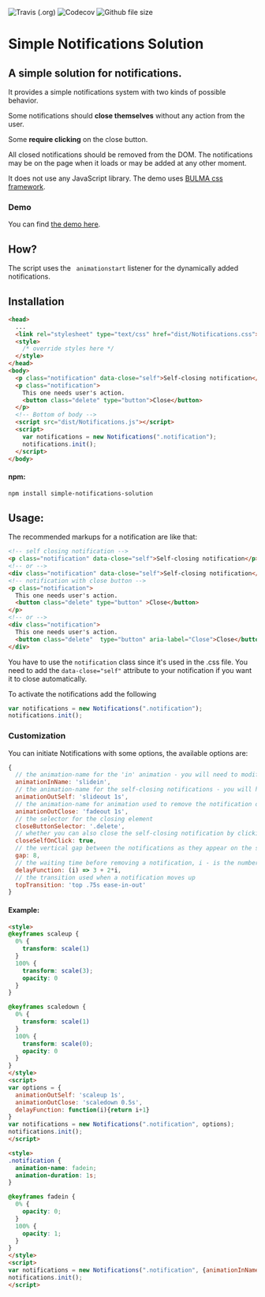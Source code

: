 ![Travis (.org)](https://img.shields.io/travis/pehaa/simple-notifications-solution.svg?style=for-the-badge)
![Codecov](https://img.shields.io/codecov/c/github/pehaa/simple-notifications-solution.svg?style=for-the-badge)
![Github file size](https://img.shields.io/github/size/pehaa/simple-notifications-solution/dist/Notifications.js.svg?style=for-the-badge)

# Simple Notifications Solution

## A simple solution for notifications.

It provides a simple notifications system with two kinds of possible behavior.

Some notifications should **close themselves** without any action from the user. 

Some **require clicking** on the close button. 

All closed notifications should be removed from the DOM. The notifications may be on the page when it loads or may be added at any other moment.

It does not use any JavaScript library. The demo uses [BULMA css framework](https://bulma.io).
### Demo
You can find [the demo here](https://pepsized.com/wp-content/uploads/2018/08/index.html).

## How?

The script uses the ``` animationstart``` listener for the dynamically added notifications.

## Installation

```html
<head>
  ...
  <link rel="stylesheet" type="text/css" href="dist/Notifications.css">
  <style>
    /* override styles here */
  </style>
</head>
<body>
  <p class="notification" data-close="self">Self-closing notification</p>
  <p class="notification">
    This one needs user's action.
    <button class="delete" type="button">Close</button>
  </p>
  <!-- Bottom of body -->
  <script src="dist/Notifications.js"></script>
  <script>
    var notifications = new Notifications(".notification");
    notifications.init();
  </script>
</body>
```

#### npm:
```bash
npm install simple-notifications-solution
```

## Usage:

The recommended markups for a notification are like that:

```html
<!-- self closing notification -->
<p class="notification" data-close="self">Self-closing notification</p>
<!-- or -->
<div class="notification" data-close="self">Self-closing notification</div>
<!-- notification with close button -->
<p class="notification">
  This one needs user's action.
  <button class="delete" type="button" >Close</button>
</p>
<!-- or -->
<div class="notification">
  This one needs user's action.
  <button class="delete"  type="button" aria-label="Close">Close</button>
</div>
```
You have to use the ```notification``` class since it's used in the .css file.
You need to add the ```data-close="self"``` attribute to your notification if you want it to close automatically.

To activate the notifications add the following
```js
var notifications = new Notifications(".notification");
notifications.init();
```
### Customization

You can initiate Notifications with some options, the available options are:
```js
{
  // the animation-name for the 'in' animation - you will need to modify the .notification in your css accordingly
  animationInName: 'slidein',
  // the animation-name for the self-closing notifications - you will have to add the @keyframes declaration in your css
  animationOutSelf: 'slideout 1s',
  // the animation-name for animation used to remove the notification on click - you will have to add the @keyframes declaration in your css
  animationOutClose: 'fadeout 1s',
  // the selector for the closing element
  closeButtonSelector: '.delete',
  // whether you can also close the self-closing notification by clicking on it
  closeSelfOnClick: true,
  // the vertical gap between the notifications as they appear on the screen
  gap: 8,
  // the waiting time before removing a notification, i - is the number of notifications before the current one
  delayFunction: (i) => 3 + 2*i,
  // the transition used when a notification moves up
  topTransition: 'top .75s ease-in-out'
}
```
#### Example:

```html
<style>
@keyframes scaleup {
  0% {
    transform: scale(1)
  }
  100% {
    transform: scale(3);
    opacity: 0
  }
}

@keyframes scaledown {
  0% {
    transform: scale(1)
  }
  100% {
    transform: scale(0);
    opacity: 0
  }
}
</style>
<script>
var options = {
  animationOutSelf: 'scaleup 1s',
  animationOutClose: 'scaledown 0.5s',
  delayFunction: function(i){return i+1}
}
var notifications = new Notifications(".notification", options);
notifications.init();
</script>
```
```html
<style>
.notification {
  animation-name: fadein;
  animation-duration: 1s;
}

@keyframes fadein {
  0% {
    opacity: 0;
  }
  100% {
    opacity: 1;
  }
}
</style>
<script>
var notifications = new Notifications(".notification", {animationInName: "fadein"});
notifications.init();
</script>
```
